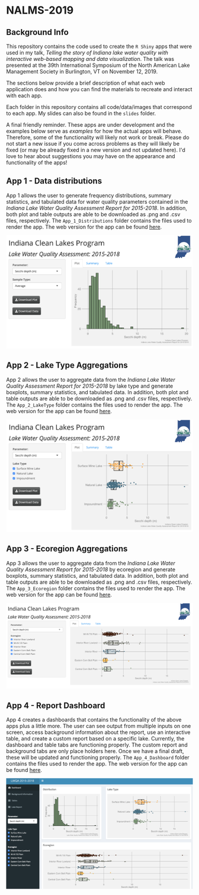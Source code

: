 # NALMS-2019 

## Background Info

This repository contains the code used to create the `R Shiny` apps that were used in my talk, *Telling the story of Indiana lake water quality with interactive web-based mapping and data visualization*.  The talk was presented at the 39th International Symposium of the North American Lake Management Society in Burlington, VT on November 12, 2019.  

The sections below provide a brief description of what each web application does and how you can find the materials to recreate and interact with each app.  

Each folder in this repository contains all code/data/images that correspond to each app. My slides can also be found in the `slides` folder. 

A final friendly reminder. These apps are under development and the examples below serve as *examples* for how the actual apps will behave.  Therefore, some of the functionality will likely not work or break.  Please do not start a new issue if you come across problems as they will likely be fixed (or may be already fixed in a new version and not updated here).  I'd love to hear about suggestions you may have on the appearance and functionality of the apps!

## App 1 - Data distributions 

App 1 allows the user to generate frequency distributions, summary statistics, and tabulated data for water quality parameters contained in the *Indiana Lake Water Quality Assessment Report for 2015-2018*.  In addition, both plot and table outputs are able to be downloaded as .png and .csv files, respectively.  The `App_1_Distributions` folder contains the files used to render the app.  The web version for the app can be found [here](https://corysauve.shinyapps.io/nalms_distributions/).  

![alt text](https://github.com/corysauve/NALMS-2019/blob/master/readme_pics/app1_dist.png)

## App 2 - Lake Type Aggregations 

App 2 allows the user to aggregate data from the *Indiana Lake Water Quality Assessment Report for 2015-2018* by lake type and generate boxplots, summary statistics, and tabulated data.  In addition, both plot and table outputs are able to be downloaded as .png and .csv files, respectively.  The `App_2_LakeType` folder contains the files used to render the app. The web version for the app can be found [here](https://corysauve.shinyapps.io/nalms_laketype/).  

![alt text](https://github.com/corysauve/NALMS-2019/blob/master/readme_pics/app2_laketype.png)

## App 3 - Ecoregion Aggregations 

App 3 allows the user to aggregate data from the *Indiana Lake Water Quality Assessment Report for 2015-2018* by ecoregion and generate boxplots, summary statistics, and tabulated data.  In addition, both plot and table outputs are able to be downloaded as .png and .csv files, respectively.  The `App_3_Ecoregion` folder contains the files used to render the app. The web version for the app can be found [here](https://corysauve.shinyapps.io/nalms_ecoregion/). 

![alt text](https://github.com/corysauve/NALMS-2019/blob/master/readme_pics/app3_ecoregion.png)

## App 4 - Report Dashboard 

App 4 creates a dashboards that contains the functionality of the above apps plus a little more.  The user can see output from multiple inputs on one screen, access background information about the report, use an interactive table, and create a custom report based on a specific lake.  Currently, the dashboard and table tabs are functioning properly.  The custom report and background tabs are only place holders here. Once we have a final draft, these will be updated and functioning properly.  The `App_4_Dashboard` folder contains the files used to render the app.  The web version for the app can be found [here](https://corysauve.shinyapps.io/nalms_dashboard/). 

![alt text](https://github.com/corysauve/NALMS-2019/blob/master/readme_pics/app4_dashboard.png)


